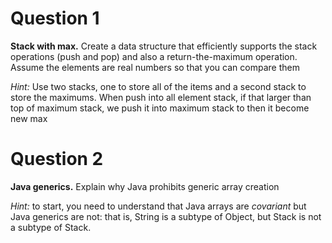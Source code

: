   
# Question 1

**Stack with max.** Create a data structure that efficiently supports the stack operations (push and pop) and also a return-the-maximum operation. Assume the elements are real numbers so that you can compare them

_Hint:_ Use two stacks, one to store all of the items and a second stack to store the maximums.
When push into all element stack, if that larger than top of maximum stack, we push it into maximum stack to then it become new max

# Question 2

**Java generics.** Explain why Java prohibits generic array creation

_Hint:_ to start, you need to understand that Java arrays are _covariant_ but Java generics are not: that is, String is a subtype of Object, but Stack<String> is not a subtype of Stack<Object>.